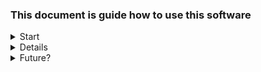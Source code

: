 ### This document is guide how to use this software

<details>
<summary>Start</summary>
Currently these is no executable file. You can run program from root with "python -m softwareCode.app", or from enywhere with proper path.
</details>

<details>
<sumary>Usage</summary>
The software GUI can be divided in thee sections.
- Deckload -> loading new deck from txt
- Deckview -> Seeing Deck Data
- Saved Decks -> see saved Decks and load them.

# Deckload
From top of the GUI you can see Deckname, Commander name and deckpath and Load selections.
By giving asked information you can create your deck from .txt file.

# Deck view
In the middle section, you can see the "active" deck. On the left there is the cards and on the right there is space for visuals. From top left, if you click "data" and one the selection, the right container gets filled with requested data.

# Saved Decks
On the bottom, you can see saved decks, and button for saving your active deck. By clicking any of the saved decks, the software will load them as active deck.
</details>

<details>
<summary>Future?</summary>
There are two concrete updates that I want to do.
1. Get the ML part working in software.
2. While you have active deck, seeing the card image from request.

Of course I would like to implement more data tools, but I feel like having that ML integration was big part why I rewrote the software and seeing deck images is very important since that image contains almoust all of the data you need, from a single card. It would make thinking about your deck as a user, much easier.

But this project is not yet done, so I will have time to make proper changes.
</details>